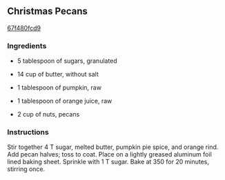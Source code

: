 ## Christmas Pecans

[67f480fcd9](http://www.food.com/recipe/christmas-pecans-143341)

### Ingredients

 - 5 tablespoon of sugars, granulated

 - 14 cup of butter, without salt

 - 1 tablespoon of pumpkin, raw

 - 1 tablespoon of orange juice, raw

 - 2 cup of nuts, pecans

### Instructions

Stir together 4 T sugar, melted butter, pumpkin pie spice, and orange rind. Add pecan halves; toss to coat. Place on a lightly greased aluminum foil lined baking sheet. Sprinkle with 1 T sugar. Bake at 350 for 20 minutes, stirring once.